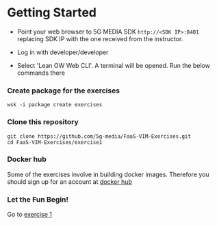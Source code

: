 # Getting Started

* Point your web browser to 5G MEDIA SDK `http://<SDK IP>:8401` replacing SDK IP with the one received from the instructor.

* Log in with developer/developer

* Select 'Lean OW Web CLI'. A terminal will be opened. Run the below commands there


### Create package for the exercises

```
wsk -i package create exercises
```

### Clone this repository

```
git clone https://github.com/5g-media/FaaS-VIM-Exercises.git
cd FaaS-VIM-Exercises/exercise1
```

### Docker hub

Some of the exercises involve in building docker images. Therefore you should sign up for an account at [docker hub](https://hub.docker.com/)


### Let the Fun Begin!

Go to [exercise 1](exercise1/)
